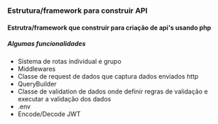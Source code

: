 <h3>Estrutura/framework para construir API</h3>
<h4>Estrutra/framework que construir para criação de api's usando php</h4>
<h5>Algumas funcionalidades</h5>
<ul>
  <li>Sistema de rotas individual e grupo</li>
   <li>Middlewares</li>
   <li>Classe de request de dados que captura dados enviados http</li>
   <li>QueryBuilder</li>
   <li>Classe de validation de dados onde definir regras de validação e executar a validação dos dados</li>
   <li>.env</li>  
   <li>Encode/Decode JWT</li>  
  
</ul>
